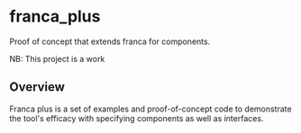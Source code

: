 # franca_plus
Proof of concept that extends franca for components.

NB: This project is a work 

## Overview
Franca plus is a set of examples and proof-of-concept code to demonstrate the tool's efficacy with specifying components 
as well as interfaces. 
